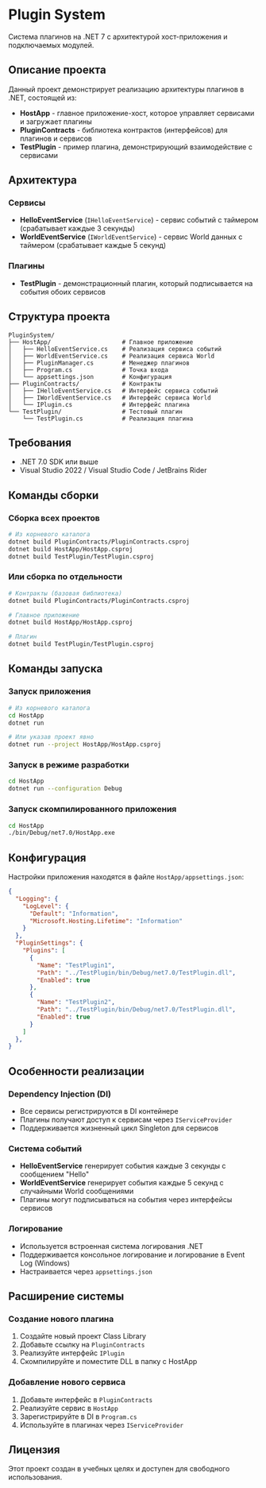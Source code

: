 # Plugin System

Система плагинов на .NET 7 с архитектурой хост-приложения и подключаемых модулей.

## Описание проекта

Данный проект демонстрирует реализацию архитектуры плагинов в .NET, состоящей из:

- **HostApp** - главное приложение-хост, которое управляет сервисами и загружает плагины
- **PluginContracts** - библиотека контрактов (интерфейсов) для плагинов и сервисов
- **TestPlugin** - пример плагина, демонстрирующий взаимодействие с сервисами

## Архитектура

### Сервисы
- **HelloEventService** (`IHelloEventService`) - сервис событий с таймером (срабатывает каждые 3 секунды)
- **WorldEventService** (`IWorldEventService`) - сервис World данных с таймером (срабатывает каждые 5 секунд)

### Плагины
- **TestPlugin** - демонстрационный плагин, который подписывается на события обоих сервисов

## Структура проекта

```
PluginSystem/
├── HostApp/                    # Главное приложение
│   ├── HelloEventService.cs    # Реализация сервиса событий
│   ├── WorldEventService.cs    # Реализация сервиса World
│   ├── PluginManager.cs        # Менеджер плагинов
│   ├── Program.cs              # Точка входа
│   └── appsettings.json        # Конфигурация
├── PluginContracts/            # Контракты
│   ├── IHelloEventService.cs   # Интерфейс сервиса событий
│   ├── IWorldEventService.cs   # Интерфейс сервиса World
│   └── IPlugin.cs              # Интерфейс плагина
└── TestPlugin/                 # Тестовый плагин
    └── TestPlugin.cs           # Реализация плагина
```

## Требования

- .NET 7.0 SDK или выше
- Visual Studio 2022 / Visual Studio Code / JetBrains Rider

## Команды сборки

### Сборка всех проектов
```bash
# Из корневого каталога
dotnet build PluginContracts/PluginContracts.csproj
dotnet build HostApp/HostApp.csproj
dotnet build TestPlugin/TestPlugin.csproj
```

### Или сборка по отдельности
```bash
# Контракты (базовая библиотека)
dotnet build PluginContracts/PluginContracts.csproj

# Главное приложение
dotnet build HostApp/HostApp.csproj

# Плагин
dotnet build TestPlugin/TestPlugin.csproj
```

## Команды запуска

### Запуск приложения
```bash
# Из корневого каталога
cd HostApp
dotnet run

# Или указав проект явно
dotnet run --project HostApp/HostApp.csproj
```

### Запуск в режиме разработки
```bash
cd HostApp
dotnet run --configuration Debug
```

### Запуск скомпилированного приложения
```bash
cd HostApp
./bin/Debug/net7.0/HostApp.exe      
```

## Конфигурация

Настройки приложения находятся в файле `HostApp/appsettings.json`:

```json
{
  "Logging": {
    "LogLevel": {
      "Default": "Information",
      "Microsoft.Hosting.Lifetime": "Information"
    }
  },
  "PluginSettings": {
    "Plugins": [
      {
        "Name": "TestPlugin1",
        "Path": "../TestPlugin/bin/Debug/net7.0/TestPlugin.dll",
        "Enabled": true
      },
      {
        "Name": "TestPlugin2",
        "Path": "../TestPlugin/bin/Debug/net7.0/TestPlugin.dll",
        "Enabled": true
      }
    ]
  },
}
```

## Особенности реализации

### Dependency Injection (DI)
- Все сервисы регистрируются в DI контейнере
- Плагины получают доступ к сервисам через `IServiceProvider`
- Поддерживается жизненный цикл Singleton для сервисов

### Система событий
- **HelloEventService** генерирует события каждые 3 секунды с сообщением "Hello"
- **WorldEventService** генерирует события каждые 5 секунд с случайными World сообщениями
- Плагины могут подписываться на события через интерфейсы сервисов

### Логирование
- Используется встроенная система логирования .NET
- Поддерживается консольное логирование и логирование в Event Log (Windows)
- Настраивается через `appsettings.json`

## Расширение системы

### Создание нового плагина
1. Создайте новый проект Class Library
2. Добавьте ссылку на `PluginContracts`
3. Реализуйте интерфейс `IPlugin`
4. Скомпилируйте и поместите DLL в папку с HostApp

### Добавление нового сервиса
1. Добавьте интерфейс в `PluginContracts`
2. Реализуйте сервис в `HostApp`
3. Зарегистрируйте в DI в `Program.cs`
4. Используйте в плагинах через `IServiceProvider`

## Лицензия

Этот проект создан в учебных целях и доступен для свободного использования.
